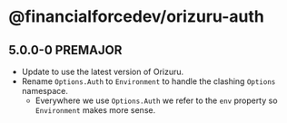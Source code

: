 # @financialforcedev/orizuru-auth

## 5.0.0-0 PREMAJOR

- Update to use the latest version of Orizuru.
- Rename `Options.Auth` to `Environment` to handle the clashing `Options` namespace.
	- Everywhere we use `Options.Auth` we refer to the `env` property so `Environment` makes more sense.
